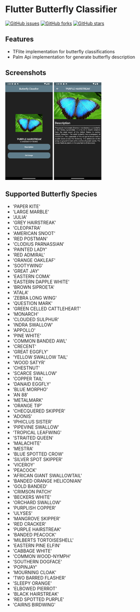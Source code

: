 # Flutter Butterfly Classifier

[![GitHub issues](https://img.shields.io/github/issues/PLWEP/Butterfly-Classifier-Mobile-App?style=for-the-badge)](https://github.com/PLWEP/Butterfly-Classifier-Mobile-App/issues)
[![GitHub forks](https://img.shields.io/github/forks/PLWEP/Butterfly-Classifier-Mobile-App?style=for-the-badge)](https://github.com/PLWEP/Butterfly-Classifier-Mobile-App/network)
[![GitHub stars](https://img.shields.io/github/stars/PLWEP/Butterfly-Classifier-Mobile-App?style=for-the-badge)](https://github.com/PLWEP/Butterfly-Classifier-Mobile-App/stargazers)

## Features

-   TFlite implementation for butterfly classifications
-   Palm Api implementation for generate butterfly description

## Screenshots

<div align="left">
<img src="assets/readme/1.png"  width="150px">
<img src="assets/readme/2.png"  width="150px">
</div>

## Supported Butterfly Species

-   'PAPER KITE'
-   'LARGE MARBLE'
-   'JULIA'
-   'GREY HAIRSTREAK'
-   'CLEOPATRA'
-   'AMERICAN SNOOT'
-   'RED POSTMAN'
-   'CLODIUS PARNASSIAN'
-   'PAINTED LADY'
-   'RED ADMIRAL'
-   'ORANGE OAKLEAF'
-   'SOOTYWING'
-   'GREAT JAY'
-   'EASTERN COMA'
-   'EASTERN DAPPLE WHITE'
-   'BROWN SIPROETA'
-   'ATALA'
-   'ZEBRA LONG WING'
-   'QUESTION MARK'
-   'GREEN CELLED CATTLEHEART'
-   'MONARCH'
-   'CLOUDED SULPHUR'
-   'INDRA SWALLOW'
-   'APPOLLO'
-   'PINE WHITE'
-   'COMMON BANDED AWL'
-   'CRECENT'
-   'GREAT EGGFLY'
-   'YELLOW SWALLOW TAIL'
-   'WOOD SATYR'
-   'CHESTNUT'
-   'SCARCE SWALLOW'
-   'COPPER TAIL'
-   'DANAID EGGFLY'
-   'BLUE MORPHO'
-   'AN 88'
-   'METALMARK'
-   'ORANGE TIP'
-   'CHECQUERED SKIPPER'
-   'ADONIS'
-   'IPHICLUS SISTER'
-   'PIPEVINE SWALLOW'
-   'TROPICAL LEAFWING'
-   'STRAITED QUEEN'
-   'MALACHITE'
-   'MESTRA'
-   'BLUE SPOTTED CROW'
-   'SILVER SPOT SKIPPER'
-   'VICEROY'
-   'PEACOCK'
-   'AFRICAN GIANT SWALLOWTAIL'
-   'BANDED ORANGE HELICONIAN'
-   'GOLD BANDED'
-   'CRIMSON PATCH'
-   'BECKERS WHITE'
-   'ORCHARD SWALLOW'
-   'PURPLISH COPPER'
-   'ULYSES'
-   'MANGROVE SKIPPER'
-   'RED CRACKER'
-   'PURPLE HAIRSTREAK'
-   'BANDED PEACOCK'
-   'MILBERTS TORTOISESHELL'
-   'EASTERN PINE ELFIN'
-   'CABBAGE WHITE'
-   'COMMON WOOD-NYMPH'
-   'SOUTHERN DOGFACE'
-   'POPINJAY'
-   'MOURNING CLOAK'
-   'TWO BARRED FLASHER'
-   'SLEEPY ORANGE'
-   'ELBOWED PIERROT'
-   'BLACK HAIRSTREAK'
-   'RED SPOTTED PURPLE'
-   'CAIRNS BIRDWING'
